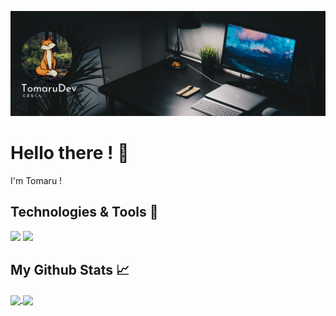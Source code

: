 [![Header](https://raw.githubusercontent.com/TomaruDev/TomaruDev/main/assets/Header.png "Header")](https://tomaru.dev/)
# Hello there ! 👋
I'm Tomaru !
## Technologies & Tools 🔧
![](https://img.shields.io/badge/OS-Linux-informational?style=flat&logo=linux&logoColor=white&color=2bbc8a)
![](https://img.shields.io/badge/Editor-VS_Code-informational?style=flat&logo=vs-code&logoColor=white&color=2bbc8a)
## My Github Stats &#x1f4c8;
<a href="https://github.com/TomaruDev">
  <img align="center" src="https://github-readme-stats.vercel.app/api/top-langs/?username=TomaruDev&title_color=ffffff&text_color=c9cacc&icon_color=2bbc8a&bg_color=1d1f21">
</a>

<a href="https://github.com/TomaruDev">
  <img align="center" src="https://github-readme-stats.vercel.app/api?username=TomaruDev&show_icons=true&line_height=27&count_private=true&title_color=ffffff&text_color=c9cacc&icon_color=2bbc8a&bg_color=1d1f21">
</a>
